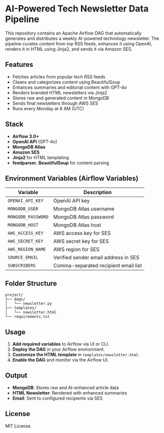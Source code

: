 # AI-Powered Tech Newsletter Data Pipeline

This repository contains an Apache Airflow DAG that automatically generates and distributes a weekly AI-powered technology newsletter. The pipeline curates content from top RSS feeds, enhances it using OpenAI, renders it in HTML using Jinja2, and sends it via Amazon SES.

## Features

* Fetches articles from popular tech RSS feeds
* Cleans and categorizes content using BeautifulSoup
* Enhances summaries and editorial content with GPT-4o
* Renders branded HTML newsletters via Jinja2
* Stores raw and generated content in MongoDB
* Sends final newsletters through AWS SES
* Runs every Monday at 8 AM (UTC)

## Stack

* **Airflow 3.0+**
* **OpenAI API** (GPT-4o)
* **MongoDB Atlas**
* **Amazon SES**
* **Jinja2** for HTML templating
* **feedparser**, **BeautifulSoup** for content parsing

## Environment Variables (Airflow Variables)

| Variable           | Description                          |
| ------------------ | ------------------------------------ |
| `OPENAI_API_KEY`   | OpenAI API key                       |
| `MONGODB_USER`     | MongoDB Atlas username               |
| `MONGODB_PASSWORD` | MongoDB Atlas password               |
| `MONGODB_HOST`     | MongoDB Atlas host                   |
| `AWS_ACCESS_KEY`   | AWS access key for SES               |
| `AWS_SECRET_KEY`   | AWS secret key for SES               |
| `AWS_REGION_NAME`  | AWS region for SES                   |
| `SOURCE_EMAIL`     | Verified sender email address in SES |
| `SUBSCRIBERS`      | Comma-separated recipient email list |

## Folder Structure

```
project/
├── dags/
│   └── newsletter.py
├── templates/
│   └── newsletter.html
└── requirements.txt
```

## Usage

1. **Add required variables** to Airflow via UI or CLI.
2. **Deploy the DAG** in your Airflow environment.
3. **Customize the HTML template** in `templates/newsletter.html`.
4. **Enable the DAG** and monitor via the Airflow UI.

## Output

* **MongoDB**: Stores raw and AI-enhanced article data
* **HTML Newsletter**: Rendered with enhanced summaries
* **Email**: Sent to configured recipients via SES

## License

MIT License.
